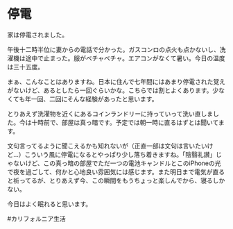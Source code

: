# 停電

家は停電されました。

午後十二時半位に妻からの電話で分かった。ガスコンロの点火も点かないし、洗濯機は途中で止まった。服がベチャベチャ。エアコンがなくて暑い。今日の温度は三十五度。

まぁ、こんなことはありますね。日本に住んで七年間にはあまり停電された覚えがないけど、あるとしたら一回ぐらいかな。こちらでは割とよくあります。少なくても年一回、二回にそんな経験があったと思います。

とりあえず洗濯物を近くにあるコインランドリーに持っていって洗い直しました。今は十時前で、部屋は真っ暗です。予定では朝一時に直るはずとは聞いてます。

文句言ってるように聞こえるかも知れないが（正直一部は文句は言いたいけど…）こういう風に停電になるとやっぱり少し落ち着きますね。「陰翳礼讃」じゃないけど、この真っ暗の部屋でただ一つの電池キャンドルとこのiPhoneの光で夜を過ごして、何かと心地良い雰囲気には感じます。また明日まで電気が直ると祈ってるが、とりあえず今、この瞬間をもうちょっと楽しんでから、寝るしかない。

今日はよく眠れると思います。

#カリフォルニア生活
